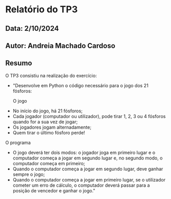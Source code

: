 # Relatório do TP3
## Data: 2/10/2024
## Autor: Andreia Machado Cardoso

## Resumo
O TP3 consistiu na realização do exercício:
- "Desenvolve em Python o código necessário para o jogo dos 21 fósforos:

  O jogo
* No início do jogo, há 21 fósforos;
* Cada jogador (computador ou utilizador), pode tirar 1, 2, 3 ou 4 fósforos quando for a sua vez de jogar;
* Os jogadores jogam alternadamente;
* Quem tirar o último fósforo perde!

O programa 
* O jogo deverá ter dois modos: o jogador joga em primeiro lugar e o computador começa a jogar em segundo lugar e, no segundo modo, o computador começa em primeiro; 
* Quando o computador começa a jogar em segundo lugar, deve ganhar sempre o jogo;
* Quando o computador começa a jogar em primeiro lugar, se o utilizador cometer um erro de cálculo, o computador deverá passar para a posição de vencedor e ganhar o jogo."
